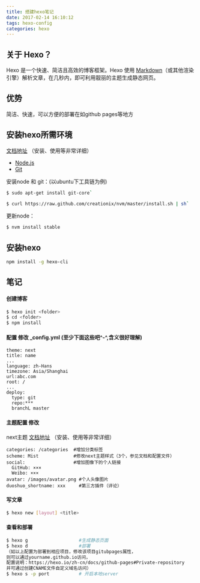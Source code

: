 ```yaml
---
title: 搭建hexo笔记
date: 2017-02-14 16:10:12
tags: hexo-config
categories: hexo
---
```

## 关于 Hexo？

Hexo 是一个快速、简洁且高效的博客框架。Hexo 使用 [Markdown](http://daringfireball.net/projects/markdown/)（或其他渲染引擎）解析文章，在几秒内，即可利用靓丽的主题生成静态网页。
<!-- more -->

## 优势

简洁、快速，可以方便的部署在如github pages等地方

## 安装hexo所需环境

[文档地址](https://hexo.io/zh-cn/docs/index.html)  （安装、使用等非常详细）
- [Node.js](http://nodejs.org/)
- [Git](http://git-scm.com/)

安装node 和 git：(以ubuntu下工具链为例)

``` bash
$ sudo apt-get install git-core`
```
``` bash
$ curl https://raw.github.com/creationix/nvm/master/install.sh | sh`
```

 更新node：
 ``` bash
 $ nvm install stable
 ```

## 安装hexo

``` bash
npm install -g hexo-cli
```
## 笔记

#### 创建博客

``` bash
$ hexo init <folder>
$ cd <folder>
$ npm install
```
#### 配置 修改 _config.yml (至少下面这些吧^-^,含义很好理解)

``` 文本
theme: next 
title: name
...
language: zh-Hans
timezone: Asia/Shanghai
url:abc.com
root: /
...
deploy:
  type: git
  repo:***
  branchL master
```

#### 主题配置 修改

next主题  [文档地址](http://theme-next.iissnan.com/theme-settings.html) （安装、使用等非常详细）
```
categories: /categories  #增加分类标签
scheme: Mist             #修改next主题样式（3个，参见文档和配置文件）
social:                  #增加图像下的个人链接
  GitHub: ×××
  Weibo: ×××
avatar: /images/avatar.png #个人头像图片
duoshuo_shortname: xxx     #第三方插件（评论）
```

#### 写文章

``` bash
$ hexo new [layout] <title>
```

#### 查看和部署

``` bash
$ hexo g                   #生成静态页面
$ hexo d                   #部署
（如以上配置为部署到相应项目，修改该项目gitubpages属性，
则可以通过yourname.github.io访问，
配置说明：https://hexo.io/zh-cn/docs/github-pages#Private-repository
并可通过创建CNAME文件自定义域名访问）
$ hexo s -p port           # 开启本地server
```

